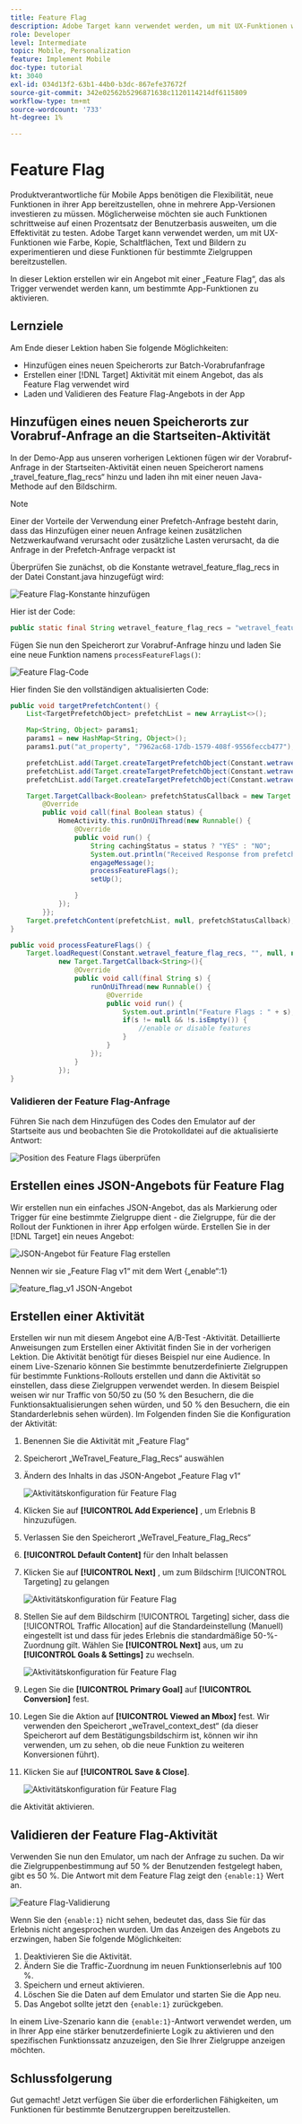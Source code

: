 ```yaml
---
title: Feature Flag
description: Adobe Target kann verwendet werden, um mit UX-Funktionen wie Farbe, Kopie, Schaltflächen, Text und Bildern zu experimentieren und diese Funktionen für bestimmte Zielgruppen bereitzustellen.
role: Developer
level: Intermediate
topic: Mobile, Personalization
feature: Implement Mobile
doc-type: tutorial
kt: 3040
exl-id: 034d13f2-63b1-44b0-b3dc-867efe37672f
source-git-commit: 342e02562b5296871638c1120114214df6115809
workflow-type: tm+mt
source-wordcount: '733'
ht-degree: 1%

---
```


# Feature Flag

Produktverantwortliche für Mobile Apps benötigen die Flexibilität, neue Funktionen in ihrer App bereitzustellen, ohne in mehrere App-Versionen investieren zu müssen. Möglicherweise möchten sie auch Funktionen schrittweise auf einen Prozentsatz der Benutzerbasis ausweiten, um die Effektivität zu testen. Adobe Target kann verwendet werden, um mit UX-Funktionen wie Farbe, Kopie, Schaltflächen, Text und Bildern zu experimentieren und diese Funktionen für bestimmte Zielgruppen bereitzustellen.

In dieser Lektion erstellen wir ein Angebot mit einer „Feature Flag“, das als Trigger verwendet werden kann, um bestimmte App-Funktionen zu aktivieren.

## Lernziele

Am Ende dieser Lektion haben Sie folgende Möglichkeiten:

* Hinzufügen eines neuen Speicherorts zur Batch-Vorabrufanfrage
* Erstellen einer [!DNL Target] Aktivität mit einem Angebot, das als Feature Flag verwendet wird
* Laden und Validieren des Feature Flag-Angebots in der App

## Hinzufügen eines neuen Speicherorts zur Vorabruf-Anfrage an die Startseiten-Aktivität

In der Demo-App aus unseren vorherigen Lektionen fügen wir der Vorabruf-Anfrage in der Startseiten-Aktivität einen neuen Speicherort namens „travel_feature_flag_recs“ hinzu und laden ihn mit einer neuen Java-Methode auf den Bildschirm.

>[!NOTE]
>
>Einer der Vorteile der Verwendung einer Prefetch-Anfrage besteht darin, dass das Hinzufügen einer neuen Anfrage keinen zusätzlichen Netzwerkaufwand verursacht oder zusätzliche Lasten verursacht, da die Anfrage in der Prefetch-Anfrage verpackt ist

Überprüfen Sie zunächst, ob die Konstante wetravel_feature_flag_recs in der Datei Constant.java hinzugefügt wird:

![Feature Flag-Konstante hinzufügen](assets/feature_flag_constant.jpg)

Hier ist der Code:

```java
public static final String wetravel_feature_flag_recs = "wetravel_feature_flag_recs";
```

Fügen Sie nun den Speicherort zur Vorabruf-Anfrage hinzu und laden Sie eine neue Funktion namens `processFeatureFlags()`:

![Feature Flag-Code](assets/feature_flag_code.jpg)

Hier finden Sie den vollständigen aktualisierten Code:

```java
public void targetPrefetchContent() {
    List<TargetPrefetchObject> prefetchList = new ArrayList<>();

    Map<String, Object> params1;
    params1 = new HashMap<String, Object>();
    params1.put("at_property", "7962ac68-17db-1579-408f-9556feccb477");

    prefetchList.add(Target.createTargetPrefetchObject(Constant.wetravel_engage_home, params1));
    prefetchList.add(Target.createTargetPrefetchObject(Constant.wetravel_engage_search, params1));
    prefetchList.add(Target.createTargetPrefetchObject(Constant.wetravel_feature_flag_recs, params1));

    Target.TargetCallback<Boolean> prefetchStatusCallback = new Target.TargetCallback<Boolean>() {
        @Override
        public void call(final Boolean status) {
            HomeActivity.this.runOnUiThread(new Runnable() {
                @Override
                public void run() {
                    String cachingStatus = status ? "YES" : "NO";
                    System.out.println("Received Response from prefetch : " + cachingStatus);
                    engageMessage();
                    processFeatureFlags();
                    setUp();

                }
            });
        }};
    Target.prefetchContent(prefetchList, null, prefetchStatusCallback);
}

public void processFeatureFlags() {
    Target.loadRequest(Constant.wetravel_feature_flag_recs, "", null, null, null,
            new Target.TargetCallback<String>(){
                @Override
                public void call(final String s) {
                    runOnUiThread(new Runnable() {
                        @Override
                        public void run() {
                            System.out.println("Feature Flags : " + s);
                            if(s != null && !s.isEmpty()) {
                                //enable or disable features
                            }
                        }
                    });
                }
            });
}
```

### Validieren der Feature Flag-Anfrage

Führen Sie nach dem Hinzufügen des Codes den Emulator auf der Startseite aus und beobachten Sie die Protokolldatei auf die aktualisierte Antwort:

![Position des Feature Flags überprüfen](assets/feature_flag_code_logcat.jpg)

## Erstellen eines JSON-Angebots für Feature Flag

Wir erstellen nun ein einfaches JSON-Angebot, das als Markierung oder Trigger für eine bestimmte Zielgruppe dient - die Zielgruppe, für die der Rollout der Funktionen in ihrer App erfolgen würde. Erstellen Sie in der [!DNL Target] ein neues Angebot:

![JSON-Angebot für Feature Flag erstellen](assets/feature_flag_json_offer.jpg)

Nennen wir sie „Feature Flag v1“ mit dem Wert {„enable“:1}

![feature_flag_v1 JSON-Angebot](assets/feature_flag_json_name.jpg)

## Erstellen einer Aktivität

Erstellen wir nun mit diesem Angebot eine A/B-Test -Aktivität. Detaillierte Anweisungen zum Erstellen einer Aktivität finden Sie in der vorherigen Lektion. Die Aktivität benötigt für dieses Beispiel nur eine Audience. In einem Live-Szenario können Sie bestimmte benutzerdefinierte Zielgruppen für bestimmte Funktions-Rollouts erstellen und dann die Aktivität so einstellen, dass diese Zielgruppen verwendet werden. In diesem Beispiel weisen wir nur Traffic von 50/50 zu (50 % den Besuchern, die die Funktionsaktualisierungen sehen würden, und 50 % den Besuchern, die ein Standarderlebnis sehen würden). Im Folgenden finden Sie die Konfiguration der Aktivität:

1. Benennen Sie die Aktivität mit „Feature Flag“
1. Speicherort „WeTravel_Feature_Flag_Recs“ auswählen
1. Ändern des Inhalts in das JSON-Angebot „Feature Flag v1“

   ![Aktivitätskonfiguration für Feature Flag](assets/feature_flag_activity.jpg)

1. Klicken Sie auf **[!UICONTROL Add Experience]** , um Erlebnis B hinzuzufügen.
1. Verlassen Sie den Speicherort „WeTravel_Feature_Flag_Recs“
1. **[!UICONTROL Default Content]** für den Inhalt belassen
1. Klicken Sie auf **[!UICONTROL Next]** , um zum Bildschirm [!UICONTROL Targeting] zu gelangen

   ![Aktivitätskonfiguration für Feature Flag](assets/feature_flag_activity_2.jpg)

1. Stellen Sie auf dem Bildschirm [!UICONTROL Targeting] sicher, dass die [!UICONTROL Traffic Allocation] auf die Standardeinstellung (Manuell) eingestellt ist und dass für jedes Erlebnis die standardmäßige 50-%-Zuordnung gilt. Wählen Sie **[!UICONTROL Next]** aus, um zu **[!UICONTROL Goals & Settings]** zu wechseln.

   ![Aktivitätskonfiguration für Feature Flag](assets/feature_flag_activity_3.jpg)

1. Legen Sie die **[!UICONTROL Primary Goal]** auf **[!UICONTROL Conversion]** fest.
1. Legen Sie die Aktion auf **[!UICONTROL Viewed an Mbox]** fest. Wir verwenden den Speicherort „weTravel_context_dest“ (da dieser Speicherort auf dem Bestätigungsbildschirm ist, können wir ihn verwenden, um zu sehen, ob die neue Funktion zu weiteren Konversionen führt).
1. Klicken Sie auf **[!UICONTROL Save & Close]**.

   ![Aktivitätskonfiguration für Feature Flag](assets/feature_flag_activity_4.jpg)

die Aktivität aktivieren.

## Validieren der Feature Flag-Aktivität

Verwenden Sie nun den Emulator, um nach der Anfrage zu suchen. Da wir die Zielgruppenbestimmung auf 50 % der Benutzenden festgelegt haben, gibt es 50 %. Die Antwort mit dem Feature Flag zeigt den `{enable:1}` Wert an.

![Feature Flag-Validierung](assets/feature_flag_validation.jpg)

Wenn Sie den `{enable:1}` nicht sehen, bedeutet das, dass Sie für das Erlebnis nicht angesprochen wurden. Um das Anzeigen des Angebots zu erzwingen, haben Sie folgende Möglichkeiten:

1. Deaktivieren Sie die Aktivität.
1. Ändern Sie die Traffic-Zuordnung im neuen Funktionserlebnis auf 100 %.
1. Speichern und erneut aktivieren.
1. Löschen Sie die Daten auf dem Emulator und starten Sie die App neu.
1. Das Angebot sollte jetzt den `{enable:1}` zurückgeben.

In einem Live-Szenario kann die `{enable:1}`-Antwort verwendet werden, um in Ihrer App eine stärker benutzerdefinierte Logik zu aktivieren und den spezifischen Funktionssatz anzuzeigen, den Sie Ihrer Zielgruppe anzeigen möchten.

## Schlussfolgerung 

Gut gemacht! Jetzt verfügen Sie über die erforderlichen Fähigkeiten, um Funktionen für bestimmte Benutzergruppen bereitzustellen.

